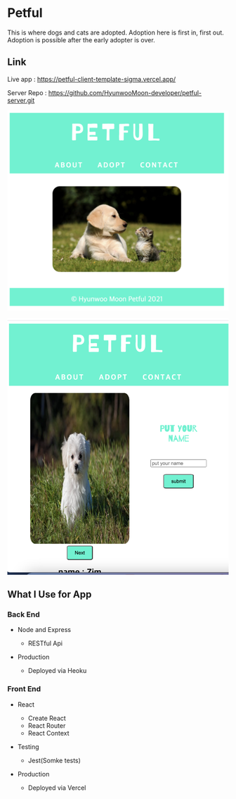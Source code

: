 # Petful

This is where dogs and cats are adopted. Adoption here is first in, first out. Adoption is possible after the early adopter is over.

## Link

Live app : https://petful-client-template-sigma.vercel.app/

Server Repo : https://github.com/HyunwooMoon-developer/petful-server.git


![Screenshot](./src/Component/Image/screenshot1.png)

![Screenshot](./src/Component/Image/screenshot2.png)

## What I Use for App

### Back End

- Node and Express
  - RESTful Api

- Production
  - Deployed via Heoku

### Front End

- React
  - Create React
  - React Router
  - React Context

- Testing
  - Jest(Somke tests)

- Production
  - Deployed via Vercel